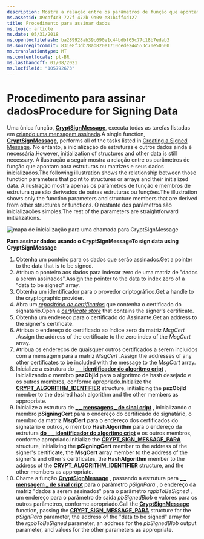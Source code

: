 ```yaml
---
description: Mostra a relação entre os parâmetros de função que apontam para estruturas ou matrizes e seus dados inicializados.
ms.assetid: 89caf4d3-727f-472b-9a09-e81b4ff4d127
title: Procedimento para assinar dados
ms.topic: article
ms.date: 05/31/2018
ms.openlocfilehash: ba289928ab39c690e1c44bdbf65c77c18b7edab3
ms.sourcegitcommit: 831e8f3db78ab820e1710cede244553c70e50500
ms.translationtype: MT
ms.contentlocale: pt-BR
ms.lasthandoff: 01/08/2021
ms.locfileid: "105792673"
---
```

# <a name="procedure-for-signing-data"></a><span data-ttu-id="a5522-103">Procedimento para assinar dados</span><span class="sxs-lookup"><span data-stu-id="a5522-103">Procedure for Signing Data</span></span>

<span data-ttu-id="a5522-104">Uma única função, [**CryptSignMessage**](/windows/desktop/api/Wincrypt/nf-wincrypt-cryptsignmessage), executa todas as tarefas listadas em [criando uma mensagem assinada](creating-a-signed-message.md).</span><span class="sxs-lookup"><span data-stu-id="a5522-104">A single function, [**CryptSignMessage**](/windows/desktop/api/Wincrypt/nf-wincrypt-cryptsignmessage), performs all of the tasks listed in [Creating a Signed Message](creating-a-signed-message.md).</span></span> <span data-ttu-id="a5522-105">No entanto, a inicialização de estruturas e outros dados ainda é necessária.</span><span class="sxs-lookup"><span data-stu-id="a5522-105">However, initialization of structures and other data is still necessary.</span></span> <span data-ttu-id="a5522-106">A ilustração a seguir mostra a relação entre os parâmetros de função que apontam para estruturas ou matrizes e seus dados inicializados.</span><span class="sxs-lookup"><span data-stu-id="a5522-106">The following illustration shows the relationship between those function parameters that point to structures or arrays and their initialized data.</span></span> <span data-ttu-id="a5522-107">A ilustração mostra apenas os parâmetros de função e membros de estrutura que são derivados de outras estruturas ou funções.</span><span class="sxs-lookup"><span data-stu-id="a5522-107">The illustration shows only the function parameters and structure members that are derived from other structures or functions.</span></span> <span data-ttu-id="a5522-108">O restante dos parâmetros são inicializações simples.</span><span class="sxs-lookup"><span data-stu-id="a5522-108">The rest of the parameters are straightforward initializations.</span></span>

![mapa de inicialização para uma chamada para CryptSignMessage](images/crypsign.png)

<span data-ttu-id="a5522-110">**Para assinar dados usando o CryptSignMessage**</span><span class="sxs-lookup"><span data-stu-id="a5522-110">**To sign data using CryptSignMessage**</span></span>

1.  <span data-ttu-id="a5522-111">Obtenha um ponteiro para os dados que serão assinados.</span><span class="sxs-lookup"><span data-stu-id="a5522-111">Get a pointer to the data that is to be signed.</span></span>
2.  <span data-ttu-id="a5522-112">Atribua o ponteiro aos dados para indexar zero de uma matriz de "dados a serem assinados".</span><span class="sxs-lookup"><span data-stu-id="a5522-112">Assign the pointer to the data to index zero of a "data to be signed" array.</span></span>
3.  <span data-ttu-id="a5522-113">Obtenha um identificador para o provedor criptográfico.</span><span class="sxs-lookup"><span data-stu-id="a5522-113">Get a handle to the cryptographic provider.</span></span>
4.  <span data-ttu-id="a5522-114">Abra um [*repositório de certificados*](../secgloss/c-gly.md) que contenha o certificado do signatário.</span><span class="sxs-lookup"><span data-stu-id="a5522-114">Open a [*certificate store*](../secgloss/c-gly.md) that contains the signer's certificate.</span></span>
5.  <span data-ttu-id="a5522-115">Obtenha um endereço para o certificado do Assinante.</span><span class="sxs-lookup"><span data-stu-id="a5522-115">Get an address to the signer's certificate.</span></span>
6.  <span data-ttu-id="a5522-116">Atribua o endereço do certificado ao índice zero da matriz *MsgCert* .</span><span class="sxs-lookup"><span data-stu-id="a5522-116">Assign the address of the certificate to the zero index of the *MsgCert* array.</span></span>
7.  <span data-ttu-id="a5522-117">Atribua os endereços de quaisquer outros certificados a serem incluídos com a mensagem para a matriz *MsgCert* .</span><span class="sxs-lookup"><span data-stu-id="a5522-117">Assign the addresses of any other certificates to be included with the message to the *MsgCert* array.</span></span>
8.  <span data-ttu-id="a5522-118">Inicialize a estrutura do [**\_ \_ identificador do algoritmo cript**](/windows/desktop/api/Wincrypt/ns-wincrypt-crypt_algorithm_identifier) , inicializando o membro **pszObjId** para o algoritmo de hash desejado e os outros membros, conforme apropriado.</span><span class="sxs-lookup"><span data-stu-id="a5522-118">Initialize the [**CRYPT\_ALGORITHM\_IDENTIFIER**](/windows/desktop/api/Wincrypt/ns-wincrypt-crypt_algorithm_identifier) structure, initializing the **pszObjId** member to the desired hash algorithm and the other members as appropriate.</span></span>
9.  <span data-ttu-id="a5522-119">Inicialize a estrutura de [**\_ \_ mensagens \_ de sinal cript**](/windows/desktop/api/Wincrypt/ns-wincrypt-crypt_sign_message_para) , inicializando o membro **pSigningCert** para o endereço do certificado do signatário, o membro da matriz **MsgCert** para o endereço dos certificados do signatário e outros, o membro **HashAlgorithm** para o endereço da estrutura [**do \_ \_ identificador do algoritmo cript**](/windows/desktop/api/Wincrypt/ns-wincrypt-crypt_algorithm_identifier) e os outros membros, conforme apropriado.</span><span class="sxs-lookup"><span data-stu-id="a5522-119">Initialize the [**CRYPT\_SIGN\_MESSAGE\_PARA**](/windows/desktop/api/Wincrypt/ns-wincrypt-crypt_sign_message_para) structure, initializing the **pSigningCert** member to the address of the signer's certificate, the **MsgCert** array member to the address of the signer's and other's certificates, the **HashAlgorithm** member to the address of the [**CRYPT\_ALGORITHM\_IDENTIFIER**](/windows/desktop/api/Wincrypt/ns-wincrypt-crypt_algorithm_identifier) structure, and the other members as appropriate.</span></span>
10. <span data-ttu-id="a5522-120">Chame a função [**CryptSignMessage**](/windows/desktop/api/Wincrypt/nf-wincrypt-cryptsignmessage) , passando a estrutura para [**\_ \_ mensagem \_ de sinal cript**](/windows/desktop/api/Wincrypt/ns-wincrypt-crypt_sign_message_para) para o parâmetro *pSignPara* , o endereço da matriz "dados a serem assinados" para o parâmetro *rgpbToBeSigned* , um endereço para o parâmetro de saída *pbSignedBlob* e valores para os outros parâmetros, conforme apropriado.</span><span class="sxs-lookup"><span data-stu-id="a5522-120">Call the [**CryptSignMessage**](/windows/desktop/api/Wincrypt/nf-wincrypt-cryptsignmessage) function, passing the [**CRYPT\_SIGN\_MESSAGE\_PARA**](/windows/desktop/api/Wincrypt/ns-wincrypt-crypt_sign_message_para) structure for the *pSignPara* parameter, the address of the "data to be signed" array for the *rgpbToBeSigned* parameter, an address for the *pbSignedBlob* output parameter, and values for the other parameters as appropriate.</span></span>

 

 
